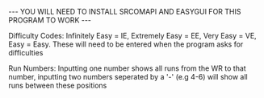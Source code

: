 --- YOU WILL NEED TO INSTALL SRCOMAPI AND EASYGUI FOR THIS PROGRAM TO WORK ---

Difficulty Codes: Infinitely Easy = IE, Extremely Easy = EE, Very Easy = VE, Easy = Easy. These will need to be entered when the program asks for difficulties

Run Numbers: Inputting one number shows all runs from the WR to that number, inputting two numbers seperated by a '-' (e.g 4-6) will show all runs between these positions
